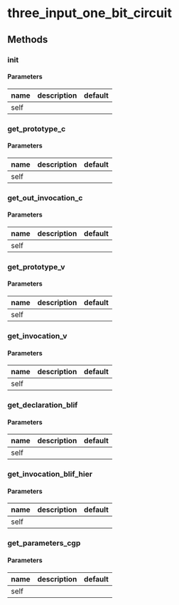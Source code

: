 # three_input_one_bit_circuit




## Methods


### __init__




#### Parameters
name | description | default
--- | --- | ---
self |  | 





### get_prototype_c




#### Parameters
name | description | default
--- | --- | ---
self |  | 





### get_out_invocation_c




#### Parameters
name | description | default
--- | --- | ---
self |  | 





### get_prototype_v




#### Parameters
name | description | default
--- | --- | ---
self |  | 





### get_invocation_v




#### Parameters
name | description | default
--- | --- | ---
self |  | 





### get_declaration_blif




#### Parameters
name | description | default
--- | --- | ---
self |  | 





### get_invocation_blif_hier




#### Parameters
name | description | default
--- | --- | ---
self |  | 





### get_parameters_cgp




#### Parameters
name | description | default
--- | --- | ---
self |  | 





